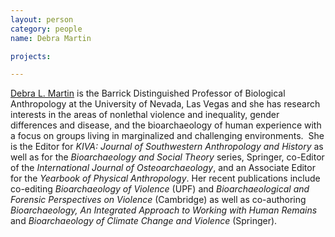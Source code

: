 ```yaml
---
layout: person
category: people
name: Debra Martin

projects:

---
```


[Debra L. Martin](http://www.unlv.edu/anthro/debra-martin) is the Barrick Distinguished Professor of Biological Anthropology at the University of Nevada, Las Vegas and she has research interests in the areas of nonlethal violence and inequality, gender differences and disease, and the bioarchaeology of human experience with a focus on groups living in marginalized and challenging environments.  She is the Editor for *KIVA: Journal of Southwestern Anthropology and History* as well as for the *Bioarchaeology and Social Theory* series, Springer, co-Editor of the *International Journal of Osteoarchaeology*, and an Associate Editor for the *Yearbook of Physical Anthropology*. Her recent publications include co-editing *Bioarchaeology of Violence* (UPF) and *Bioarchaeological and Forensic Perspectives on Violence* (Cambridge) as well as co-authoring *Bioarchaeology, An Integrated Approach to Working with Human Remains* and *Bioarchaeology of Climate Change and Violence* (Springer). 